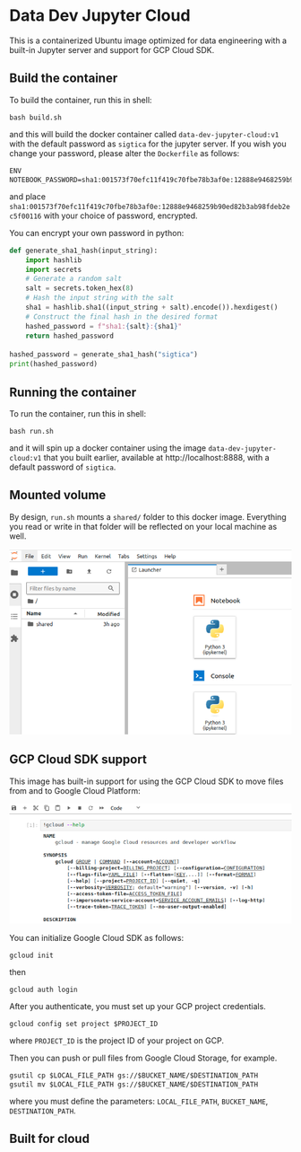 # Data Dev Jupyter Cloud 

This is a containerized Ubuntu image optimized for data engineering with a built-in Jupyter server and support for GCP Cloud SDK.


## Build the container

To build the container, run this in shell:
```shell
bash build.sh
```
and this will build the docker container called `data-dev-jupyter-cloud:v1` with the default password as `sigtica` for the jupyter server. If you wish you change your password, please alter the `Dockerfile` as follows:
```
ENV NOTEBOOK_PASSWORD=sha1:001573f70efc11f419c70fbe78b3af0e:12888e9468259b90ed82b3ab98fdeb2ec5f00116
```
and place `sha1:001573f70efc11f419c70fbe78b3af0e:12888e9468259b90ed82b3ab98fdeb2ec5f00116` with your choice of password, encrypted. 

You can encrypt your own password in python:
```python
def generate_sha1_hash(input_string):
    import hashlib
    import secrets
    # Generate a random salt
    salt = secrets.token_hex(8)
    # Hash the input string with the salt
    sha1 = hashlib.sha1((input_string + salt).encode()).hexdigest()
    # Construct the final hash in the desired format
    hashed_password = f"sha1:{salt}:{sha1}"
    return hashed_password

hashed_password = generate_sha1_hash("sigtica")
print(hashed_password)
```

## Running the container 

To run the container, run this in shell:
```shell
bash run.sh
```
and it will spin up a docker container using the image `data-dev-jupyter-cloud:v1` that you built earlier, available at http://localhost:8888, with a default password of `sigtica`. 

## Mounted volume

By design, `run.sh` mounts a `shared/` folder to this docker image. Everything you read or write in that folder will be reflected on your local machine as well. 

![shared volume](images/shared_folder.png)




## GCP Cloud SDK support

This image has built-in support for using the GCP Cloud SDK to move files from and to Google Cloud Platform:

![Cloud SDK](images/gcloud.png)

You can initialize Google Cloud SDK as follows:
```shell
gcloud init
```
then
```shell
gcloud auth login
```

After you authenticate, you must set up your GCP project credentials.
```shell
gcloud config set project $PROJECT_ID
```
where `PROJECT_ID` is the project ID of your project on GCP.


Then you can push or pull files from Google Cloud Storage, for example.
```shell
gsutil cp $LOCAL_FILE_PATH gs://$BUCKET_NAME/$DESTINATION_PATH
gsutil mv $LOCAL_FILE_PATH gs://$BUCKET_NAME/$DESTINATION_PATH
```
where you must define the parameters: `LOCAL_FILE_PATH`, `BUCKET_NAME`, `DESTINATION_PATH`.


## Built for cloud






